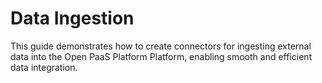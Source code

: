# Data Ingestion

This guide demonstrates how to create connectors for ingesting external data into the Open PaaS Platform Platform, enabling smooth and efficient data integration.
